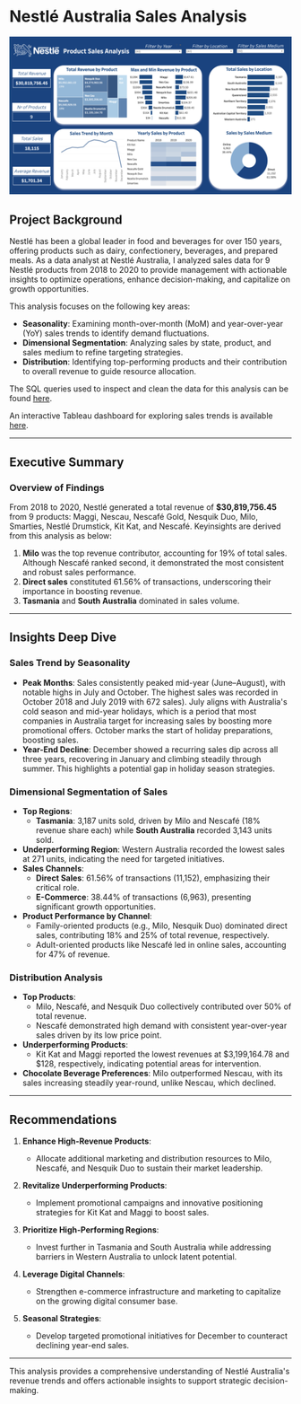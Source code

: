 # Nestlé Australia Sales Analysis

![Revenue Analysis Visualization](images/nestle_dashboard.png)

## Project Background
Nestlé has been a global leader in food and beverages for over 150 years, offering products such as dairy, confectionery, beverages, and prepared meals. As a data analyst at Nestlé Australia, I analyzed sales data for 9 Nestlé products from 2018 to 2020 to provide management with actionable insights to optimize operations, enhance decision-making, and capitalize on growth opportunities.

This analysis focuses on the following key areas:
- **Seasonality**: Examining month-over-month (MoM) and year-over-year (YoY) sales trends to identify demand fluctuations.
- **Dimensional Segmentation**: Analyzing sales by state, product, and sales medium to refine targeting strategies.
- **Distribution**: Identifying top-performing products and their contribution to overall revenue to guide resource allocation.

The SQL queries used to inspect and clean the data for this analysis can be found [here](https://github.com/tructoldmethat/Nestle-Australia-Sales-Analysis/blob/main/nestlesales.sql). 

An interactive Tableau dashboard for exploring sales trends is available [here](https://public.tableau.com/app/profile/truc.huynh3135/viz/NestlSalesAnalysis/NestleDashboard).

---

## Executive Summary

### Overview of Findings
From 2018 to 2020, Nestlé generated a total revenue of **$30,819,756.45** from 9 products: Maggi, Nescau, Nescafé Gold, Nesquik Duo, Milo, Smarties, Nestlé Drumstick, Kit Kat, and Nescafé. Keyinsights are derived from this analysis as below:
1. **Milo** was the top revenue contributor, accounting for 19% of total sales. Although Nescafé ranked second, it demonstrated the most consistent and robust sales performance.
2. **Direct sales** constituted 61.56% of transactions, underscoring their importance in boosting revenue.
3. **Tasmania** and **South Australia** dominated in sales volume.

---

## Insights Deep Dive

### Sales Trend by Seasonality
- **Peak Months**: Sales consistently peaked mid-year (June–August), with notable highs in July and October. The highest sales was recorded in October 2018 and July 2019 with 672 sales). July aligns with Australia's cold season and mid-year holidays, which is a period that most companies in Australia target for increasing sales by boosting more promotional offers. October marks the start of holiday preparations, boosting sales.
- **Year-End Decline**: December showed a recurring sales dip across all three years, recovering in January and climbing steadily through summer. This highlights a potential gap in holiday season strategies.

### Dimensional Segmentation of Sales
- **Top Regions**:
    - **Tasmania**: 3,187 units sold, driven by Milo and Nescafé (18% revenue share each) while **South Australia** recorded 3,143 units sold.  
- **Underperforming Region**: Western Australia recorded the lowest sales at 271 units, indicating the need for targeted initiatives.
- **Sales Channels**:
  - **Direct Sales**: 61.56% of transactions (11,152), emphasizing their critical role.
  - **E-Commerce**: 38.44% of transactions (6,963), presenting significant growth opportunities.
- **Product Performance by Channel**:
  - Family-oriented products (e.g., Milo, Nesquik Duo) dominated direct sales, contributing 18% and 25% of total revenue, respectively.
  - Adult-oriented products like Nescafé led in online sales, accounting for 47% of revenue.

### Distribution Analysis
- **Top Products**:
  - Milo, Nescafé, and Nesquik Duo collectively contributed over 50% of total revenue.
  - Nescafé demonstrated high demand with consistent year-over-year sales driven by its low price point.
- **Underperforming Products**:
  - Kit Kat and Maggi reported the lowest revenues at $3,199,164.78 and $128, respectively, indicating potential areas for intervention.
- **Chocolate Beverage Preferences**: Milo outperformed Nescau, with its sales increasing steadily year-round, unlike Nescau, which declined.

---

## Recommendations

1. **Enhance High-Revenue Products**: 
   - Allocate additional marketing and distribution resources to Milo, Nescafé, and Nesquik Duo to sustain their market leadership.

2. **Revitalize Underperforming Products**: 
   - Implement promotional campaigns and innovative positioning strategies for Kit Kat and Maggi to boost sales.

3. **Prioritize High-Performing Regions**: 
   - Invest further in Tasmania and South Australia while addressing barriers in Western Australia to unlock latent potential.

4. **Leverage Digital Channels**: 
   - Strengthen e-commerce infrastructure and marketing to capitalize on the growing digital consumer base.

5. **Seasonal Strategies**: 
   - Develop targeted promotional initiatives for December to counteract declining year-end sales.

---

This analysis provides a comprehensive understanding of Nestlé Australia's revenue trends and offers actionable insights to support strategic decision-making.
